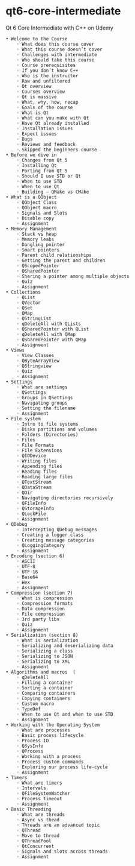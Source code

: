# qt6-core-intermediate
Qt 6 Core Intermediate with C++ on Udemy

    • Welcome to the Course
        ◦ What does this course cover
        ◦ What this course doesn’t cover
        ◦ Challenges with intermediate
        ◦ Who should take this course
        ◦ Course prerequisites
        ◦ If you don’t know C++
        ◦ Who is the instructor
        ◦ Raw and unfiltered
        ◦ Qt overview
        ◦ Courses overview
        ◦ Qt is massive
        ◦ What, why, how, recap
        ◦ Goals of the course
        ◦ What is Qt
        ◦ What can you make with Qt
        ◦ Have Qt already installed
        ◦ Installation issues
        ◦ Expect issues
        ◦ Bugs
        ◦ Reviews and feedback
        ◦ Skipped the beginners course
    • Before we dive in
        ◦ Changes from Qt 5
        ◦ Installing Qt
        ◦ Porting from Qt 5
        ◦ Should I use STD or Qt
        ◦ When to use STD
        ◦ When to use Qt
        ◦ Building – QMake vs CMake
    • What is a QObject
        ◦ QObject Class
        ◦ QObject macro
        ◦ Signals and Slots
        ◦ Disable copy
        ◦ Assignment
    • Memory Management
        ◦ Stack vs heap
        ◦ Memory leaks
        ◦ Dangling pointer
        ◦ Smart pointers
        ◦ Parent child relationships
        ◦ Getting the parent and children
        ◦ QScopedPointer
        ◦ QSharedPointer
        ◦ Sharing a pointer among multiple objects
        ◦ Quiz
        ◦ Assignment
    • Collections
        ◦ QList
        ◦ QVector
        ◦ QSet
        ◦ QMap
        ◦ QStringList
        ◦ qDeleteAll with QLists
        ◦ QSharedPointer with QList
        ◦ qDeleteAll with QMap
        ◦ QSharedPointer with QMap
        ◦ Assignment
    • Views
        ◦ View Classes
        ◦ QByteArrayView
        ◦ QStringview
        ◦ Quiz
        ◦ Assignment
    • Settings
        ◦ What are settings
        ◦ QSettings
        ◦ Groups in QSettings
        ◦ Navigating groups
        ◦ Setting the filename
        ◦ Assignment
    • File system
        ◦ Intro to file systems
        ◦ Disks partitions and volumes
        ◦ Folders (Directories)
        ◦ Files
        ◦ File Formats
        ◦ File Extensions
        ◦ QIODevice
        ◦ Writing files
        ◦ Appending files
        ◦ Reading files
        ◦ Reading large files
        ◦ QTextStream
        ◦ QDataStream
        ◦ QDir
        ◦ Navigating directories recursively
        ◦ QFileInfo
        ◦ QStorageInfo
        ◦ QLockFile
        ◦ Assignment
    • QDebug
        ◦ Intercepting QDebug messages
        ◦ Creating a logger class
        ◦ Creating message categories
        ◦ QLoggingCategory
        ◦ Assignment
    • Encoding (section 6)
        ◦ ASCII
        ◦ UTF-8
        ◦ UTF-16
        ◦ Base64
        ◦ Hex
        ◦ Assignment
    • Compression (section 7)
        ◦ What is compression
        ◦ Compression formats
        ◦ Data compression
        ◦ File compression
        ◦ 3rd party libs 
        ◦ Quiz
        ◦ Assignment
    • Serialization (section 8)
        ◦ What is serialization
        ◦ Serializing and deserializing data
        ◦ Serializing a class
        ◦ Serializing to JSON
        ◦ Serializing to XML
        ◦ Assignment
    • Algorithms and macros  (
        ◦ qDeleteAll
        ◦ Filling a container
        ◦ Sorting a container
        ◦ Comparing containers
        ◦ Copying containers
        ◦ Custom macro
        ◦ TypeDef
        ◦ When to use Qt and when to use STD
        ◦ Assignment
    • Working with the Operating System 
        ◦ What are processes
        ◦ Basic process lifecycle
        ◦ Process IO
        ◦ QSysInfo
        ◦ QProcess
        ◦ Working with a process
        ◦ Process custom commands
        ◦ Exploring our process life-cycle
        ◦ Assignment
    • Timers
        ◦ What are timers
        ◦ Intervals
        ◦ QFileSystemWatcher
        ◦ Process timeout
        ◦ Assignment
    • Basic Threading
        ◦ What are threads
        ◦ Async vs thead
        ◦ Threads are an advanced topic
        ◦ QThread
        ◦ Move to thread
        ◦ QThreadPool
        ◦ QtConcurrent
        ◦ Signals and slots across threads
        ◦ Assignment





